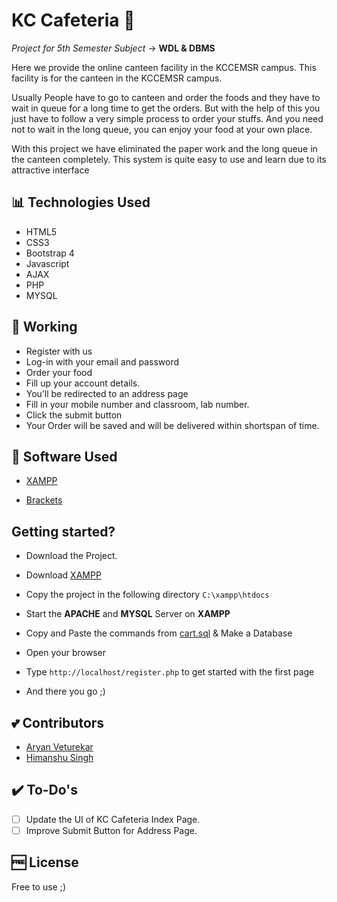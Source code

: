 # KC Cafeteria 🍱

_Project for 5th Semester Subject_ -> **WDL & DBMS**

Here we provide the online canteen facility in the KCCEMSR campus. This facility is for the canteen in the KCCEMSR campus.

Usually People have to go to canteen and order the foods and they have to wait in queue for a long time to get the orders. But with the help of this you just have to follow a very simple process to order your stuffs. And you need not to wait in the long queue, you can enjoy your food at your own place.

With this project we have eliminated the paper work and the long queue in the canteen completely. This system is quite easy to use and learn due to its attractive interface

## 📊 Technologies Used

- HTML5
- CSS3
- Bootstrap 4
- Javascript
- AJAX
- PHP
- MYSQL

## 📲 Working

- Register with us
- Log-in with your email and password
- Order your food
- Fill up your account details.
- You’ll be redirected to an address page
- Fill in your mobile number and classroom, lab number.
- Click the submit button
- Your Order will be saved and will be delivered within shortspan of time.

## 💯 Software Used

- [XAMPP](https://www.apachefriends.org/download.html)

- [Brackets](http://brackets.io/)

## Getting started?

- Download the Project.

- Download [XAMPP](https://www.apachefriends.org/download.html)

- Copy the project in the following directory `C:\xampp\htdocs`

- Start the **APACHE** and **MYSQL** Server on **XAMPP**

- Copy and Paste the commands from [cart.sql](https://github.com/danishsshaikh/KC-Cafeteria/tree/master/Files/sql) & Make a Database

- Open your browser

- Type `http://localhost/register.php` to get started with the first page

- And there you go ;)

## :two_hearts: Contributors

- [Aryan Veturekar](https://github.com/thedarklord30)
- [Himanshu Singh](https://github.com/himanshusiingh)

## ✔️ To-Do's

- [ ] Update the UI of KC Cafeteria Index Page.
- [ ] Improve Submit Button for Address Page.

## 🆓 License

Free to use ;)
